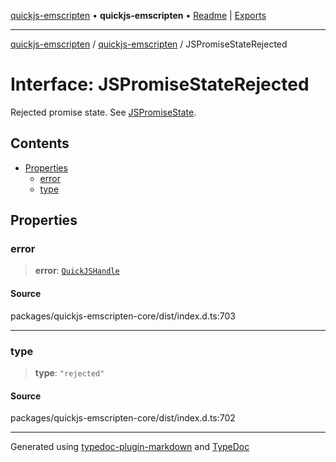 [quickjs-emscripten](../../packages.md) • **quickjs-emscripten** • [Readme](../README.md) \| [Exports](../exports.md)

***

[quickjs-emscripten](../../packages.md) / [quickjs-emscripten](../exports.md) / JSPromiseStateRejected

# Interface: JSPromiseStateRejected

Rejected promise state.
See [JSPromiseState](../exports.md#jspromisestate).

## Contents

- [Properties](JSPromiseStateRejected.md#properties)
  - [error](JSPromiseStateRejected.md#error)
  - [type](JSPromiseStateRejected.md#type)

## Properties

### error

> **error**: [`QuickJSHandle`](../exports.md#quickjshandle)

#### Source

packages/quickjs-emscripten-core/dist/index.d.ts:703

***

### type

> **type**: `"rejected"`

#### Source

packages/quickjs-emscripten-core/dist/index.d.ts:702

***

Generated using [typedoc-plugin-markdown](https://www.npmjs.com/package/typedoc-plugin-markdown) and [TypeDoc](https://typedoc.org/)
